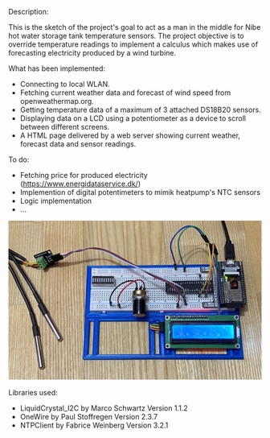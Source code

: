 Description:

This is the sketch of the project's goal to act as a man in the middle for Nibe hot water storage tank temperature sensors.
The project objective is to override temperature readings to implement a calculus which makes use of forecasting electricity produced by a wind turbine.

What has been implemented:
- Connecting to local WLAN.
- Fetching current weather data and forecast of wind speed from openweathermap.org.
- Getting temperature data of  a maximum of 3 attached DS18B20 sensors.
- Displaying data on a LCD using a potentiometer as a device to scroll between different screens.
- A HTML page delivered by a web server showing current weather, forecast data and sensor readings.

To do:
- Fetching price for produced electricity (https://www.energidataservice.dk/)
- Implemention of digital potentimeters to mimik heatpump's NTC sensors
- Logic implementation
- ...


<p align="center">
  <img src="https://github.com/sensorius/Calefactio/blob/main/Blobs/Calefactio_Cerebri-00.jpg?raw=true" alt="DMI Weather Station"/>
</p>

Libraries used:

* LiquidCrystal_I2C by Marco Schwartz Version 1.1.2
* OneWire by Paul Stoffregen Version 2.3.7
* NTPClient by Fabrice Weinberg Version 3.2.1
